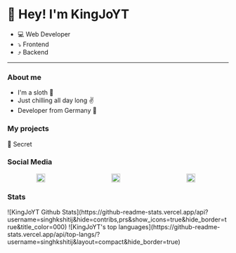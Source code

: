 # 👋 Hey! I'm KingJoYT
- 💻 Web Developer
- ⤵ Frontend
- ⤴ Backend

---
### About me
- I'm a sloth 🦥
- Just chilling all day long ✌
- Developer from Germany 📌

<h3> My projects </h3>
<p>🤫 Secret</p>

<h3> Social Media </h3>
<p style="display: flex; justify-content: space-around; align-items: center;">
    <a href="https://discord.com/users/436555443641384961" style="margin-right: 10px">
        <img src="https://discord.com/assets/3437c10597c1526c3dbd98c737c2bcae.svg" alt="Discord Logo" style="width: 20px; height: 20px; margin-right: 10px;">
    </a>
    <a href="https://www.youtube.com/channel/UCLNtpHjXuNtIrVjLOM3VgLQ" style="margin-right: 10px">
        <img src="https://cdn-icons-png.flaticon.com/512/1384/1384060.png" alt="YouTube Logo" style="width: 20px; height: 20px; margin-right: 10px;">
    </a>
    <a href="https://www.twitch.tv/kingjo_yt">
        <img src="https://cdn-icons-png.flaticon.com/512/2111/2111668.png" alt="Twitch Logo" style="width: 20px; height: 20px; margin-right: 10px;">
    </a>
</p>

<h3> Stats </h3>
![KingJoYT Github Stats](https://github-readme-stats.vercel.app/api?username=singhkshitij&hide=contribs,prs&show_icons=true&hide_border=true&title_color=000)
![KingJoYT's top languages](https://github-readme-stats.vercel.app/api/top-langs/?username=singhkshitij&layout=compact&hide_border=true)